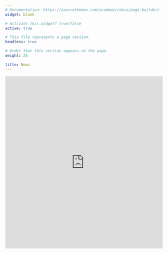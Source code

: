 ```yaml
---
# Documentation: https://sourcethemes.com/academic/docs/page-builder/
widget: blank

# Activate this widget? true/false
active: true

# This file represents a page section.
headless: true

# Order that this section appears on the page.
weight: 25

title: News
---
```


<iframe src="https://bsky.app/profile/real.itu.dk" style="border:none; width:100%; height:550px;"></iframe>

